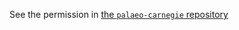 See the permission in
[the `palaeo-carnegie` repository](https://github.com/MikeTaylor/palaeo-carnegie)
